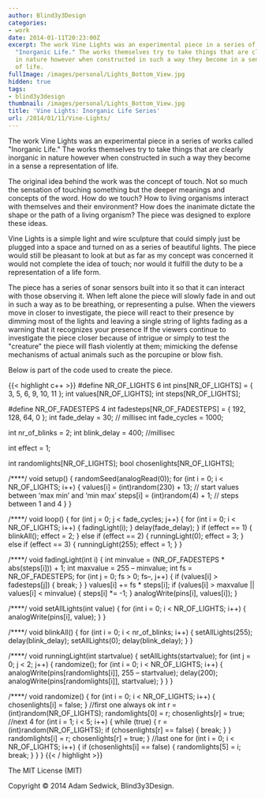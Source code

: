 ```yaml
---
author: Blind3y3Design
categories:
- work
date: 2014-01-11T20:23:00Z
excerpt: The work Vine Lights was an experimental piece in a series of works called
  "Inorganic Life." The works themselves try to take things that are clearly inorganic
  in nature however when constructed in such a way they become in a sense a representation
  of life.
fullImage: /images/personal/Lights_Bottom_View.jpg
hidden: true
tags:
- blind3y3design
thumbnail: /images/personal/Lights_Bottom_View.jpg
title: 'Vine Lights: Inorganic Life Series'
url: /2014/01/11/Vine-Lights/
---
```


The work Vine Lights was an experimental piece in a series of works called "Inorganic Life." The works themselves try to take things that are clearly inorganic in nature however when constructed in such a way they become in a sense a representation of life.

<!--more-->

The original idea behind the work was the concept of touch. Not so much the sensation of touching something but the deeper meanings and concepts of the word. How do we touch? How to living organisms interact with themselves and their environment? How does the inanimate dictate the shape or the path of a living organism? The piece was designed to explore these ideas.

Vine Lights is a simple light and wire sculpture that could simply just be plugged into a space and turned on as a series of beautiful lights. The piece would still be pleasant to look at but as far as my concept was concerned it would not complete the idea of touch; nor would it fulfill the duty to be a representation of a life form.

The piece has a series of sonar sensors built into it so that it can interact with those observing it. When left alone the piece will slowly fade in and out in such a way as to be breathing, or representing a pulse. When the viewers move in closer to investigate, the piece will react to their presence by dimming most of the lights and leaving a single string of lights fading as a warning that it recognizes your presence If the viewers continue to investigate the piece closer because of intrigue or simply to test the "creature" the piece will flash violently at them; mimicking the defense mechanisms of actual animals such as the porcupine or blow fish.

Below is part of the code used to create the piece. 

{{< highlight c++ >}}
#define NR_OF_LIGHTS 6
  int pins[NR_OF_LIGHTS] = { 3, 5, 6, 9, 10, 11 };
  int values[NR_OF_LIGHTS];
  int steps[NR_OF_LIGHTS];

#define NR_OF_FADESTEPS 4
  int fadesteps[NR_OF_FADESTEPS] = { 192, 128, 64, 0 };
  int fade_delay = 30; // millisec
  int fade_cycles = 1000;

  int nr_of_blinks = 2;
  int blink_delay = 400; //millisec

  int effect = 1;

  int randomlights[NR_OF_LIGHTS];
  bool chosenlights[NR_OF_LIGHTS];

/****/
void setup() {
  randomSeed(analogRead(0));
  for (int i = 0; i < NR_OF_LIGHTS; i++) {
    values[i] = (int)random(230) + 13; // start values between ‘max min’ and ‘min max’
    steps[i] = (int)random(4) + 1; // steps between 1 and 4
  }
}

/****/
void loop() {
  for (int j = 0; j < fade_cycles; j++) {
    for (int i = 0; i < NR_OF_LIGHTS; i++) {
      fadingLight(i);
    }
    delay(fade_delay);
  }
  if (effect == 1) {
    blinkAll();
    effect = 2;
  }
  else if (effect == 2) {
    runningLight(0);
    effect = 3;
  }
  else if (effect == 3) {
    runningLight(255);
    effect = 1;
  }
}

/****/
void fadingLight(int i) {
  int minvalue = (NR_OF_FADESTEPS * abs(steps[i])) + 1;
  int maxvalue = 255 – minvalue;
  int fs = NR_OF_FADESTEPS;
  for (int j = 0; fs > 0; fs–, j++) {
    if (values[i] > fadesteps[j]) {
      break;
    }
  }
  values[i] += fs * steps[i];
  if (values[i] > maxvalue  ||  values[i] < minvalue) {
    steps[i] *= -1;
  }
  analogWrite(pins[i], values[i]);
}

/****/
void setAllLights(int value) {
  for (int i = 0; i < NR_OF_LIGHTS; i++) {
    analogWrite(pins[i], value);
  }
}

/****/
void blinkAll() {
  for (int i = 0; i < nr_of_blinks; i++) {
    setAllLights(255);
    delay(blink_delay);
    setAllLights(0);
    delay(blink_delay);
  }
}

/****/
void runningLight(int startvalue) {
  setAllLights(startvalue);
  for (int j = 0; j < 2; j++) {
    randomize();
    for (int i = 0; i < NR_OF_LIGHTS; i++) {
      analogWrite(pins[randomlights[i]], 255 – startvalue);
      delay(200);
      analogWrite(pins[randomlights[i]], startvalue);
    }
  }
}

/****/
void randomize() {
  for (int i = 0; i < NR_OF_LIGHTS; i++) {
    chosenlights[i] = false;
  }
  //first one always ok
    int r = (int)random(NR_OF_LIGHTS);
    randomlights[0] = r;
    chosenlights[r] = true;
  //next 4
    for (int i = 1; i < 5; i++) {
    while (true) {
      r = (int)random(NR_OF_LIGHTS);
      if (chosenlights[r] == false) {
        break;
      }
    }
    randomlights[i] = r;
    chosenlights[r] = true;
  }
  //last one
  for (int i = 0; i < NR_OF_LIGHTS; i++) {
    if (chosenlights[i] == false) {
      randomlights[5] = i;
      break;
    }
  }
}
{{< / highlight >}}

The MIT License (MIT)

Copyright &copy; 2014 Adam Sedwick, Blind3y3Design.